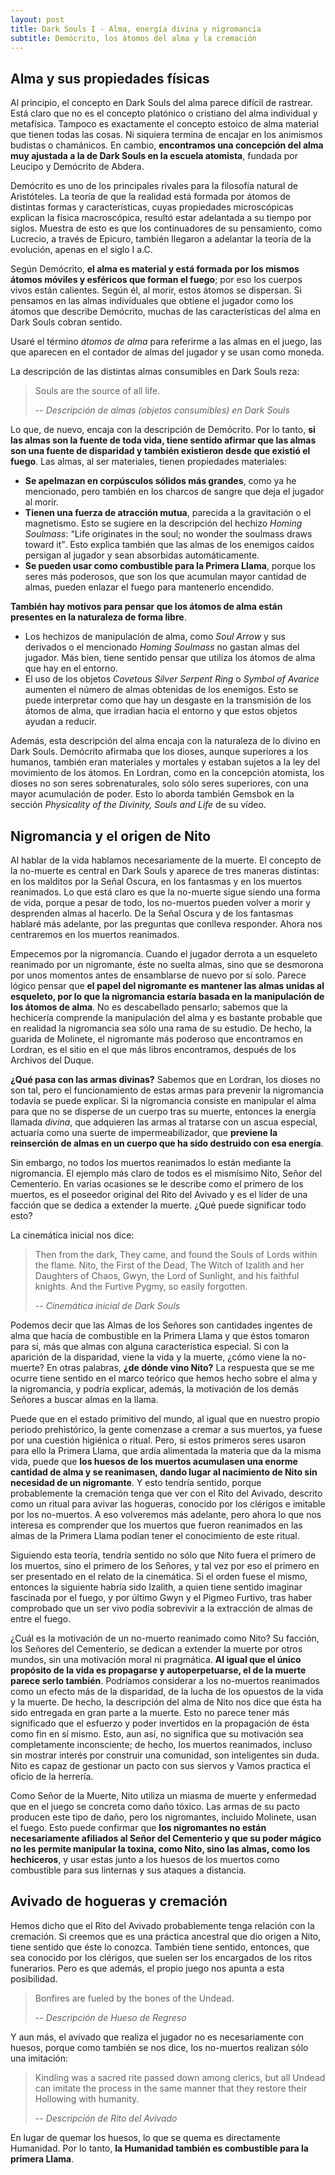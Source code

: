 ```yaml
---
layout: post
title: Dark Souls I - Alma, energía divina y nigromancia
subtitle: Demócrito, los átomos del alma y la cremación
---
```


## Alma y sus propiedades físicas

Al principio, el concepto en Dark Souls del alma parece difícil de rastrear. Está claro que no es el concepto platónico o cristiano del alma individual y metafísica. Tampoco es exactamente el concepto estoico de alma material que tienen todas las cosas. Ni siquiera termina de encajar en los animismos budistas o chamánicos. En cambio, **encontramos una concepción del alma muy ajustada a la de Dark Souls en la escuela atomista**, fundada por Leucipo y Demócrito de Abdera.

Demócrito es uno de los principales rivales para la filosofía natural de Aristóteles. La teoría de que la realidad está formada por átomos de distintas formas y características, cuyas propiedades microscópicas explican la física macroscópica, resultó estar adelantada a su tiempo por siglos. Muestra de esto es que los continuadores de su pensamiento, como Lucrecio, a través de Epicuro, también llegaron a adelantar la teoría de la evolución, apenas en el siglo I a.C.

Según Demócrito, **el alma es material y está formada por los mismos átomos móviles y esféricos que forman el fuego**; por eso los cuerpos vivos están calientes. Según él, al morir, estos átomos se dispersan. Si pensamos en las almas individuales que obtiene el jugador como los átomos que describe Demócrito, muchas de las características del alma en Dark Souls cobran sentido.

Usaré el término *átomos de alma* para referirme a las almas en el juego, las que aparecen en el contador de almas del jugador y se usan como moneda.

La descripción de las distintas almas consumibles en Dark Souls reza:

> Souls are the source of all life.
> 
> -- <cite>Descripción de almas (objetos consumibles) en Dark Souls</cite>

Lo que, de nuevo, encaja con la descripción de Demócrito. Por lo tanto, **si las almas son la fuente de toda vida, tiene sentido afirmar que las almas son una fuente de disparidad y también existieron desde que existió el fuego**. Las almas, al ser materiales, tienen propiedades materiales: 
- **Se apelmazan en corpúsculos sólidos más grandes**, como ya he mencionado, pero también en los charcos de sangre que deja el jugador al morir.
- **Tienen una fuerza de atracción mutua**, parecida a la gravitación o el magnetismo. Esto se sugiere en la descripción del hechizo *Homing Soulmass*: <q>Life originates in the soul; no wonder the soulmass draws toward it</q>. Esto explica también que las almas de los enemigos caídos persigan al jugador y sean absorbidas automáticamente.
- **Se pueden usar como combustible para la Primera Llama**, porque los seres más poderosos, que son los que acumulan mayor cantidad de almas, pueden enlazar el fuego para mantenerlo encendido.

**También hay motivos para pensar que los átomos de alma están presentes en la naturaleza de forma libre**. 
- Los hechizos de manipulación de alma, como *Soul Arrow* y sus derivados o el mencionado *Homing Soulmass* no gastan almas del jugador. Más bien, tiene sentido pensar que utiliza los átomos de alma que hay en el entorno.
- El uso de los objetos *Covetous Silver Serpent Ring* o *Symbol of Avarice* aumenten el número de almas obtenidas de los enemigos. Esto se puede interpretar como que hay un desgaste en la transmisión de los átomos de alma, que irradian hacia el entorno y que estos objetos ayudan a reducir.

Además, esta descripción del alma encaja con la naturaleza de lo divino en Dark Souls. Demócrito afirmaba que los dioses, aunque superiores a los humanos, también eran materiales y mortales y estaban sujetos a la ley del movimiento de los átomos. En Lordran, como en la concepción atomista, los dioses no son seres sobrenaturales, solo sólo seres superiores, con una mayor acumulación de poder. Esto lo aborda también Gemsbok en la sección *Physicality of the Divinity, Souls and Life* de su vídeo.

## Nigromancia y el origen de Nito

Al hablar de la vida hablamos necesariamente de la muerte. El concepto de la no-muerte es central en Dark Souls y aparece de tres maneras distintas: en los malditos por la Señal Oscura, en los fantasmas  y en los muertos reanimados. Lo que está claro es que la no-muerte sigue siendo una forma de vida, porque a pesar de todo, los no-muertos pueden volver a morir y desprenden almas al hacerlo. De la Señal Oscura y de los fantasmas hablaré más adelante, por las preguntas que conlleva responder. Ahora nos centraremos en los muertos reanimados.

Empecemos por la nigromancia. Cuando el jugador derrota a un esqueleto reanimado por un nigromante, éste no suelta almas, sino que se desmorona por unos momentos antes de ensamblarse de nuevo por sí solo. Parece lógico pensar que **el papel del nigromante es mantener las almas unidas al esqueleto, por lo que la nigromancia estaría basada en la manipulación de los átomos de alma**. No es descabellado pensarlo; sabemos que la hechicería comprende la manipulación del alma y es bastante probable que en realidad la nigromancia sea sólo una rama de su estudio. De hecho, la guarida de Molinete, el nigromante más poderoso que encontramos en Lordran, es el sitio en el que más libros encontramos, después de los Archivos del Duque.

**¿Qué pasa con las armas divinas?** Sabemos que en Lordran, los dioses no son tal, pero el funcionamiento de estas armas para prevenir la nigromancia todavía se puede explicar. Si la nigromancia consiste en manipular el alma para que no se disperse de un cuerpo tras su muerte, entonces la energía llamada *divina*, que adquieren las armas al tratarse con un ascua especial, actuaría como una suerte de impermeabilizador, que **previene la reinserción de almas en un cuerpo que ha sido destruido con esa energía**.

Sin embargo, no todos los muertos reanimados lo están mediante la nigromancia. El ejemplo más claro de todos es el mismísimo Nito, Señor del Cementerio. En varias ocasiones se le describe como el primero de los muertos, es el poseedor original del Rito del Avivado y es el líder de una facción que se dedica a extender la muerte. ¿Qué puede significar todo esto?

La cinemática inicial nos dice:

> Then from the dark, They came, and found the Souls of Lords within the flame. Nito, the First of the Dead, The Witch of Izalith and her Daughters of Chaos, Gwyn, the Lord of Sunlight, and his faithful knights. And the Furtive Pygmy, so easily forgotten.
> 
> -- <cite>Cinemática inicial de Dark Souls</cite>

Podemos decir que las Almas de los Señores son cantidades ingentes de alma que hacía de combustible en la Primera Llama y que éstos tomaron para sí, más que almas con alguna característica especial. Si con la aparición de la disparidad, viene la vida y la muerte, ¿cómo viene la no-muerte? En otras palabras, **¿de dónde vino Nito?** La respuesta que se me ocurre tiene sentido en el marco teórico que hemos hecho sobre el alma y la nigromancia, y podría explicar, además, la motivación de los demás Señores a buscar almas en la llama.

Puede que en el estado primitivo del mundo, al igual que en nuestro propio periodo prehistórico, la gente comenzase a cremar a sus muertos, ya fuese por una cuestión higiénica o ritual. Pero, si estos primeros seres usaron para ello la Primera Llama, que ardía alimentada la materia que da la misma vida, puede que **los huesos de los muertos acumulasen una enorme cantidad de alma y se reanimasen, dando lugar al nacimiento de Nito sin necesidad de un nigromante**. Y esto tendría sentido, porque probablemente la cremación tenga que ver con el Rito del Avivado, descrito como un ritual para avivar las hogueras, conocido por los clérigos e imitable por los no-muertos. A eso volveremos más adelante, pero ahora lo que nos interesa es comprender que los muertos que fueron reanimados en las almas de la Primera Llama podían tener el conocimiento de este ritual.

Siguiendo esta teoría, tendría sentido no sólo que Nito fuera el primero de los muertos, sino el primero de los Señores, y tal vez por eso el primero en ser presentado en el relato de la cinemática. Si el orden fuese el mismo, entonces la siguiente habría sido Izalith, a quien tiene sentido imaginar fascinada por el fuego, y por último Gwyn y el Pigmeo Furtivo, tras haber comprobado que un ser vivo podía sobrevivir a la extracción de almas de entre el fuego.

¿Cuál es la motivación de un no-muerto reanimado como Nito? Su facción, los Señores del Cementerio, se dedican a extender la muerte por otros mundos, sin una motivación moral ni pragmática. **Al igual que el único propósito de la vida es propagarse y autoperpetuarse, el de la muerte parece serlo también**. Podríamos considerar a los no-muertos reanimados como un efecto más de la disparidad, de la lucha de los opuestos de la vida y la muerte. De hecho, la descripción del alma de Nito nos dice que ésta ha sido entregada en gran parte a la muerte. Esto no parece tener más significado que el esfuerzo y poder invertidos en la propagación de ésta como fin en sí mismo. Esto, aun así, no significa que su motivación sea completamente inconsciente; de hecho, los muertos reanimados, incluso sin mostrar interés por construir una comunidad, son inteligentes sin duda. Nito es capaz de gestionar un pacto con sus siervos y Vamos practica el oficio de la herrería.

Como Señor de la Muerte, Nito utiliza un miasma de muerte y enfermedad que en el juego se concreta como daño tóxico. Las armas de su pacto producen este tipo de daño, pero los nigromantes, incluido Molinete, usan el fuego. Esto puede confirmar que **los nigromantes no están necesariamente afiliados al Señor del Cementerio y que su poder mágico no les permite manipular la toxina, como Nito, sino las almas, como los hechiceros**, y usar estas junto a los huesos de los muertos como combustible para sus linternas y sus ataques a distancia.

## Avivado de hogueras y cremación

Hemos dicho que el Rito del Avivado probablemente tenga relación con la cremación. Si creemos que es una práctica ancestral que dio origen a Nito, tiene sentido que éste lo conozca. También tiene sentido, entonces, que sea conocido por los clérigos, que suelen ser los encargados de los ritos funerarios. Pero es que además, el propio juego nos apunta a esta posibilidad.

> Bonfires are fueled by the bones of the Undead.
> 
> -- <cite>Descripción de Hueso de Regreso</cite>

Y aun más, el avivado que realiza el jugador no es necesariamente con huesos, porque como también se nos dice, los no-muertos realizan sólo una imitación:

> Kindling was a sacred rite passed down among clerics, but all Undead can imitate the process in the same manner that they restore their Hollowing with humanity.
> 
> -- <cite>Descripción de Rito del Avivado</cite>

En lugar de quemar los huesos, lo que se quema es directamente Humanidad. Por lo tanto, **la Humanidad también es combustible para la primera Llama**.
